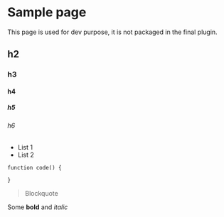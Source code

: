 # Sample page

This page is used for dev purpose, it is not packaged in the final plugin.

## h2

### h3

#### h4

##### h5

###### h6

- List 1
- List 2

```
function code() {

}
```

> Blockquote

Some **bold** and *italic*